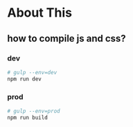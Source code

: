 # About This

## how to compile js and css?

### dev

```bash
# gulp --env=dev
npm run dev
```


### prod

```bash
# gulp --env=prod
npm run build
```
